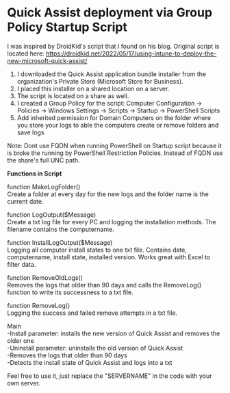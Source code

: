 # Quick Assist deployment via Group Policy Startup Script
I was inspired by DroidKid's script that I found on his blog. Original script is located here: https://droidkid.net/2022/05/17/using-intune-to-deploy-the-new-microsoft-quick-assist/

1. I downloaded the Quick Assist application bundle installer from the organization's Private Store (Microsoft Store for Business). 
2. I placed this installer on a shared location on a server.
3. The script is located on a share as well.
4. I created a Group Policy for the script: Computer Configuration -> Policies -> Windows Settings -> Scripts -> Startup -> PowerShell Scripts
5. Add inherited permission for Domain Computers on the folder where you store your logs to able the computers create or remove folders and save logs

Note: Dont use FQDN when running PowerShell on Startup script because it is broke the running by PowerShell Restriction Policies. Instead of FQDN use the share's full UNC path.


**Functions in Script**

function MakeLogFolder() \
Create a folder at every day for the new logs and the folder name is the current date.

function LogOutput($Message) \
Create a txt log file for every PC and logging the installation methods. The filename contains the computername. 

function InstallLogOutput($Message) \
Logging all computer install states to one txt file. Contains date, computername, install state, installed version. Works great with Excel to filter data.

function RemoveOldLogs() \
Removes the logs that older than 90 days and calls the RemoveLog() function to write its successness to a txt file.

function RemoveLog() \
Logging the success and failed remove attempts in a txt file.

Main \
-Install parameter: installs the new version of Quick Assist and removes the older one \
-Uninstall parameter: uninstalls the old version of Quick Assist \
-Removes the logs that older than 90 days \
-Detects the install state of Quick Assist and logs into a txt

Feel free to use it, just replace the "SERVERNAME" in the code with your own server.
